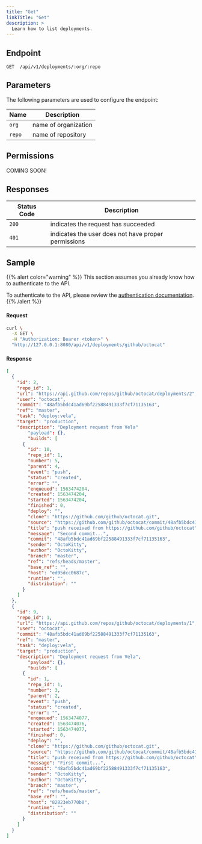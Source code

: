 ```yaml
---
title: "Get"
linkTitle: "Get"
description: >
  Learn how to list deployments.
---
```


## Endpoint

```
GET  /api/v1/deployments/:org/:repo
```

## Parameters

The following parameters are used to configure the endpoint:

| Name   | Description          |
| ------ | -------------------- |
| `org`  | name of organization |
| `repo` | name of repository   |

## Permissions

COMING SOON!

## Responses

| Status Code | Description                                         |
| ----------- | --------------------------------------------------- |
| `200`       | indicates the request has succeeded                 |
| `401`       | indicates the user does not have proper permissions |

## Sample

{{% alert color="warning" %}}
This section assumes you already know how to authenticate to the API.

To authenticate to the API, please review the [authentication documentation](/docs/reference/api/authentication/).
{{% /alert %}}

#### Request

```sh
curl \
  -X GET \
  -H "Authorization: Bearer <token>" \
  "http://127.0.0.1:8080/api/v1/deployments/github/octocat"
```

#### Response

```json
[
  {
    "id": 2,
    "repo_id": 1,
    "url": "https://api.github.com/repos/github/octocat/deployments/2",
    "user": "octocat",
    "commit": "48afb5bdc41ad69bf22588491333f7cf71135163",
    "ref": "master",
    "task": "deploy:vela",
    "target": "production",
    "description": "Deployment request from Vela"
		"payload": {},
		"builds": [
      {
        "id": 10,
        "repo_id": 1,
        "number": 5,
        "parent": 4,
        "event": "push",
        "status": "created",
        "error": "",
        "enqueued": 1563474204,
        "created": 1563474204,
        "started": 1563474204,
        "finished": 0,
        "deploy": "",
        "clone": "https://github.com/github/octocat.git",
        "source": "https://github.com/github/octocat/commit/48afb5bdc41ad69bf22588491333f7cf71135163",
        "title": "push received from https://github.com/github/octocat",
        "message": "Second commit...",
        "commit": "48afb5bdc41ad69bf22588491333f7cf71135163",
        "sender": "OctoKitty",
        "author": "OctoKitty",
        "branch": "master",
        "ref": "refs/heads/master",
        "base_ref": "",
        "host": "ed95dcc0687c",
        "runtime": "",
        "distribution": ""
      }
    ]
  },
  {
    "id": 9,
    "repo_id": 1,
    "url": "https://api.github.com/repos/github/octocat/deployments/1",
    "user": "octocat",
    "commit": "48afb5bdc41ad69bf22588491333f7cf71135163",
    "ref": "master",
    "task": "deploy:vela",
    "target": "production",
    "description": "Deployment request from Vela",
		"payload": {},
		"builds": [
      {
        "id": 1,
        "repo_id": 1,
        "number": 3,
        "parent": 2,
        "event": "push",
        "status": "created",
        "error": "",
        "enqueued": 1563474077,
        "created": 1563474076,
        "started": 1563474077,
        "finished": 0,
        "deploy": "",
        "clone": "https://github.com/github/octocat.git",
        "source": "https://github.com/github/octocat/commit/48afb5bdc41ad69bf22588491333f7cf71135163",
        "title": "push received from https://github.com/github/octocat",
        "message": "First commit...",
        "commit": "48afb5bdc41ad69bf22588491333f7cf71135163",
        "sender": "OctoKitty",
        "author": "OctoKitty",
        "branch": "master",
        "ref": "refs/heads/master",
        "base_ref": "",
        "host": "82823eb770b0",
        "runtime": "",
        "distribution": ""
      }
    ]
  }
]
```
